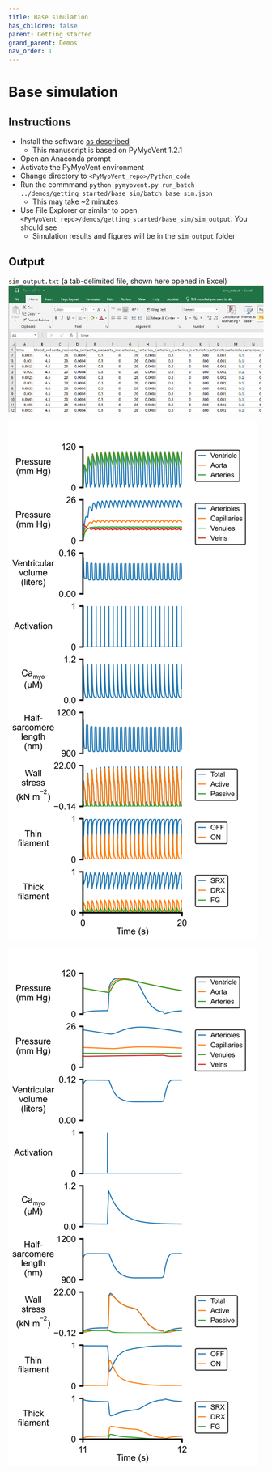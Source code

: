 ```yaml
---
title: Base simulation
has_children: false
parent: Getting started
grand_parent: Demos
nav_order: 1
---
```


# Base simulation

## Instructions

+ Install the software [as described](../../../installation/installation.html)
  + This manuscript is based on PyMyoVent 1.2.1
+ Open an Anaconda prompt
+ Activate the PyMyoVent environment
+ Change directory to `<PyMyoVent_repo>/Python_code`
+ Run the commmand `python pymyovent.py run_batch ../demos/getting_started/base_sim/batch_base_sim.json`
  + This may take ~2 minutes
+ Use File Explorer or similar to open `<PyMyoVent_repo>/demos/getting_started/base_sim/sim_output`. You should see
  + Simulation results and figures will be in the `sim_output` folder
  
## Output

`sim_output.txt` (a tab-delimited file, shown here opened in Excel)
<img src='images/sim_output.png'><br>

<img src='images/figure_base_sim.svg'><br>

<img src='images/figure_single_beat.svg'><br>
